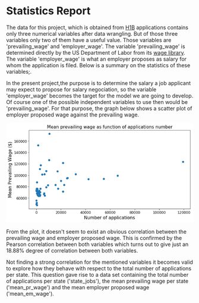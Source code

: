 # Statistics Report

The data for this project, which is obtained 
from [H1B](https://www.foreignlaborcert.doleta.gov/pdf/PerformanceData/2017/H-1B_Disclosure_Data_FY17.xlsx) 
applications contains only three numerical variables after data wrangling. But of those three variables only two of them have a
useful value. Those variables are 'prevailing_wage' and 'employer_wage'. The variable 'prevailing_wage' is determined 
directly by the US Department of Labor from its [wage library](http://www.flcdatacenter.com/OesWizardStart.aspx). 
The variable 'employer_wage' is what an employer proposes as salary for whom the application is filed. Below is a summary on the statistics of these variables;.



In the present project,the purpose is to determine the salary a job applicant may expect to propose for salary negociation, so
the variable 'employer_wage' becomes the target for the model we are going to develop. Of course one of the possible independent variables to use then would be 'prevailing_wage'. For that purpose, the graph below shows a scatter plot of employer proposed wage against the prevailing wage.

![](./Figures/scatter_preveailing_wage_mean_applications.png)

From the plot, it doesn't seem to exist an obvious correlation between the prevailing wage and employer proposed wage. This is confirmed by the Pearson correlation between both variables which turns out to give just an 18.88% degree of correlation between both variables.

Not finding a strong correlation for the mentioned variables it becomes valid to explore how they behave with respect to the total number of applications per state. This question gave rise to a data set containing the total number of applications per state ('state_jobs'), the mean prevailing wage per state ('mean_pr_wage') and the mean employer proposed wage ('mean_em_wage').
